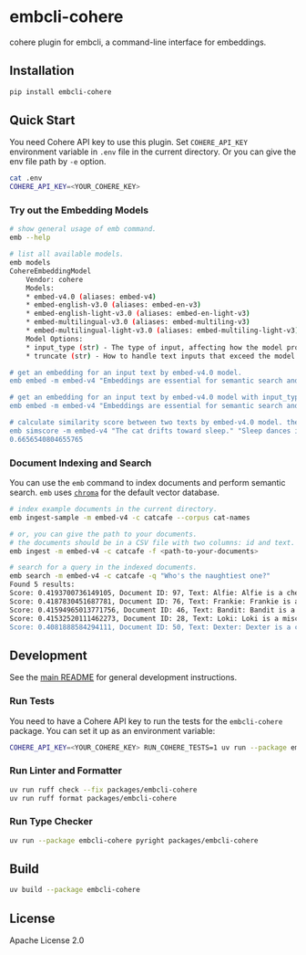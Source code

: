 # embcli-cohere

cohere plugin for embcli, a command-line interface for embeddings.

## Installation

```bash
pip install embcli-cohere
```

## Quick Start

You need Cohere API key to use this plugin. Set `COHERE_API_KEY` environment variable in `.env` file in the current directory. Or you can give the env file path by `-e` option.

```bash
cat .env
COHERE_API_KEY=<YOUR_COHERE_KEY>
```

### Try out the Embedding Models

```bash
# show general usage of emb command.
emb --help

# list all available models.
emb models
CohereEmbeddingModel
    Vendor: cohere
    Models:
    * embed-v4.0 (aliases: embed-v4)
    * embed-english-v3.0 (aliases: embed-en-v3)
    * embed-english-light-v3.0 (aliases: embed-en-light-v3)
    * embed-multilingual-v3.0 (aliases: embed-multiling-v3)
    * embed-multilingual-light-v3.0 (aliases: embed-multiling-light-v3)
    Model Options:
    * input_type (str) - The type of input, affecting how the model processes it. Options include 'search_document', 'search_query', 'classification', 'clustering', 'image'.
    * truncate (str) - How to handle text inputs that exceed the model's token limit. Options include 'none', 'start', 'end', 'middle'.

# get an embedding for an input text by embed-v4.0 model.
emb embed -m embed-v4 "Embeddings are essential for semantic search and RAG apps."

# get an embedding for an input text by embed-v4.0 model with input_type=search_query.
emb embed -m embed-v4 "Embeddings are essential for semantic search and RAG apps." -o input_type search_query

# calculate similarity score between two texts by embed-v4.0 model. the default metric is cosine similarity.
emb simscore -m embed-v4 "The cat drifts toward sleep." "Sleep dances in the cat's eyes."
0.6656540804655765
```

### Document Indexing and Search

You can use the `emb` command to index documents and perform semantic search. `emb` uses [`chroma`](https://github.com/chroma-core/chroma) for the default vector database.

```bash
# index example documents in the current directory.
emb ingest-sample -m embed-v4 -c catcafe --corpus cat-names

# or, you can give the path to your documents.
# the documents should be in a CSV file with two columns: id and text. the separator should be comma.
emb ingest -m embed-v4 -c catcafe -f <path-to-your-documents>

# search for a query in the indexed documents.
emb search -m embed-v4 -c catcafe -q "Who's the naughtiest one?"
Found 5 results:
Score: 0.4193700736149105, Document ID: 97, Text: Alfie: Alfie is a cheerful and mischievous little cat, always getting into playful trouble with a charming innocence. He loves exploring small spaces and batting at dangling objects. Alfie is incredibly affectionate, quick to purr and eager for cuddles, a delightful bundle of joy and entertainment for his humans.
Score: 0.4187830451687781, Document ID: 76, Text: Frankie: Frankie is a boisterous and playful cat, full of charm and mischief. He loves to zoom around the house and engage in energetic play sessions, especially with crinkly toys. Frankie is also very affectionate, often seeking out his humans for cuddles and purrs after his bursts of energy, a fun-loving friend.
Score: 0.41594965013771756, Document ID: 46, Text: Bandit: Bandit is a mischievous cat, often with mask-like markings, always on the lookout for his next playful heist of a toy or treat. He is clever and energetic, loving to chase and pounce. Despite his roguish name, Bandit is a loving companion who enjoys a good cuddle after his adventures.
Score: 0.41532520111462273, Document ID: 28, Text: Loki: Loki is a mischievous and clever cat, always finding new ways to entertain himself, sometimes at his humans' expense. He is a master of stealth and surprise attacks on toys. Despite his playful trickery, Loki is incredibly charming and affectionate, easily winning hearts with his roguish appeal.
Score: 0.4081888584294111, Document ID: 50, Text: Dexter: Dexter is a clever and sometimes quirky cat, always up to something interesting. He might have a fascination with running water or a particular toy he carries everywhere. Dexter is highly intelligent and enjoys interactive play, keeping his humans entertained with his unique personality and amusing antics, a truly engaging companion.
```

## Development

See the [main README](https://github.com/mocobeta/embcli/blob/main/README.md) for general development instructions.

### Run Tests

You need to have a Cohere API key to run the tests for the `embcli-cohere` package. You can set it up as an environment variable:

```bash
COHERE_API_KEY=<YOUR_COHERE_KEY> RUN_COHERE_TESTS=1 uv run --package embcli-cohere pytest packages/embcli-cohere/tests/
```

### Run Linter and Formatter

```bash
uv run ruff check --fix packages/embcli-cohere
uv run ruff format packages/embcli-cohere
```

### Run Type Checker

```bash
uv run --package embcli-cohere pyright packages/embcli-cohere
```

## Build

```bash
uv build --package embcli-cohere
```

## License

Apache License 2.0
